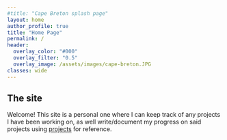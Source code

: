 ```yaml
---
#title: "Cape Breton splash page"
layout: home
author_profile: true
title: "Home Page"
permalink: /
header:
  overlay_color: "#000"
  overlay_filter: "0.5"
  overlay_image: /assets/images/cape-breton.JPG
classes: wide
---
```


## The site
Welcome! This site is a personal one where I can keep track of any projects I have been working on, as well write/document
my progress on said projects using [projects](/projects/) for reference.
